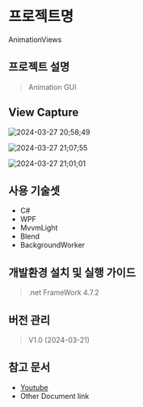 # 프로젝트명 
AnimationViews
## 프로젝트 설명
> Animation GUI
## View Capture
   ![2024-03-27 20;58;49](https://github.com/Jinyunki/AinimationViews/assets/96976113/94af03be-d015-495f-a706-9765a30fd5a6)
   
   ![2024-03-27 21;07;55](https://github.com/Jinyunki/AinimationViews/assets/96976113/b65f958c-e007-4eee-9b65-870024f6ece4)

   ![2024-03-27 21;01;01](https://github.com/Jinyunki/AinimationViews/assets/96976113/ea8d5716-619c-4a76-86db-6558802e1f67)

## 사용 기술셋
  * C#
  * WPF
  * MvvmLight
  * Blend
  * BackgroundWorker

## 개발환경 설치 및 실행 가이드
> .net FrameWork 4.7.2

## 버전 관리
> V1.0 (2024-03-21)

## 참고 문서
* [Youtube](https://www.youtube.com/watch?v=jussMOICCwY)
* Other Document link
